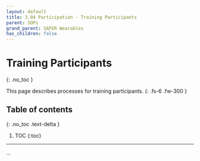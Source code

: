 ```yaml
---
layout: default
title: 3.04 Participation - Training Participants
parent: SOPs
grand_parent: SAFER Wearables
has_children: false
---
```


# Training Participants
{: .no_toc }

This page describes processes for training participants.
{: .fs-6 .fw-300 }

## Table of contents
{: .no_toc .text-delta }

1. TOC
{:toc}

---

...
